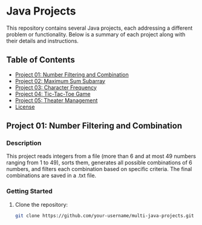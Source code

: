 # Java Projects

This repository contains several Java projects, each addressing a different problem or functionality. Below is a summary of each project along with their details and instructions.

## Table of Contents
- [Project 01: Number Filtering and Combination](#project-01-number-filtering-and-combination)
- [Project 02: Maximum Sum Subarray](#project-02-maximum-sum-subarray)
- [Project 03: Character Frequency](#project-03-character-frequency)
- [Project 04: Tic-Tac-Toe Game](#project-04-tic-tac-toe-game)
- [Project 05: Theater Management](#project-05-theater-management)
- [License](#license)

## Project 01: Number Filtering and Combination

### Description
This project reads integers from a file (more than 6 and at most 49 numbers ranging from 1 to 49), sorts them, generates all possible combinations of 6 numbers, and filters each combination based on specific criteria. The final combinations are saved in a .txt file.

### Getting Started
1. Clone the repository:
   ```sh
   git clone https://github.com/your-username/multi-java-projects.git
